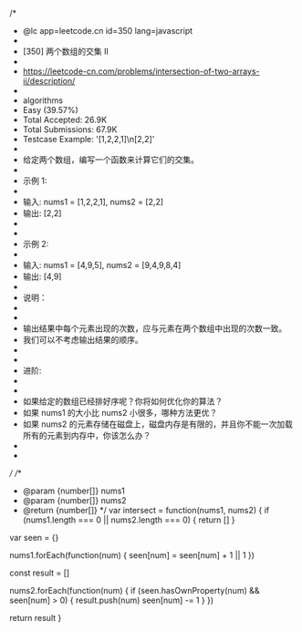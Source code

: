 /*
 * @lc app=leetcode.cn id=350 lang=javascript
 *
 * [350] 两个数组的交集 II
 *
 * https://leetcode-cn.com/problems/intersection-of-two-arrays-ii/description/
 *
 * algorithms
 * Easy (39.57%)
 * Total Accepted:    26.9K
 * Total Submissions: 67.9K
 * Testcase Example:  '[1,2,2,1]\n[2,2]'
 *
 * 给定两个数组，编写一个函数来计算它们的交集。
 *
 * 示例 1:
 *
 * 输入: nums1 = [1,2,2,1], nums2 = [2,2]
 * 输出: [2,2]
 *
 *
 * 示例 2:
 *
 * 输入: nums1 = [4,9,5], nums2 = [9,4,9,8,4]
 * 输出: [4,9]
 *
 * 说明：
 *
 *
 * 输出结果中每个元素出现的次数，应与元素在两个数组中出现的次数一致。
 * 我们可以不考虑输出结果的顺序。
 *
 *
 * 进阶:
 *
 *
 * 如果给定的数组已经排好序呢？你将如何优化你的算法？
 * 如果 nums1 的大小比 nums2 小很多，哪种方法更优？
 * 如果 nums2 的元素存储在磁盘上，磁盘内存是有限的，并且你不能一次加载所有的元素到内存中，你该怎么办？
 *
 *
 */
/**
 * @param {number[]} nums1
 * @param {number[]} nums2
 * @return {number[]}
 */
var intersect = function(nums1, nums2) {
  if (nums1.length === 0 || nums2.length === 0) {
    return []
  }

  var seen = {}

  nums1.forEach(function(num) {
    seen[num] = seen[num] + 1 || 1
  })

  const result = []

  nums2.forEach(function(num) {
    if (seen.hasOwnProperty(num) && seen[num] > 0) {
      result.push(num)
      seen[num] -= 1
    }
  })

  return result
}
